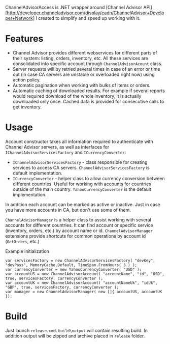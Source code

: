 ChannelAdvisorAccess is .NET wrapper around [Channel Advisor API][http://developer.channeladvisor.com/display/cadn/ChannelAdvisor+Developer+Network] I created to simplify and speed up working with it.

Features
========
* Channel Advisor provides different webservices for different parts of their system: listing, orders, inventory, etc. All these services are consolidated into specific account through `ChannelAdvisorAcount` class. 
* Server requests will by retried several times in case of an error or time out (in case CA servers are unstable or overloaded right now) using action policy.
* Automatic pagination when working with bulks of items or orders.
* Automatic caching of downloaded results. For example if several reports would required download of the whole inventory, it is actually downloaded only once. Cached data is provided for consecutive calls to get inventory.

Usage
=====
Account constructor takes all information required to authenticate with Channel Advisor servers, as well as interfaces for `IChannelAdvisorServicesFactory` and `ICurrencyConverter`:
* `IChannelAdvisorServicesFactory` - class responsible for creating services to access CA servers. `ChannelAdvisorServicesFactory` is default implementation.
* `ICurrencyConverter` - helper class to allow currency conversion between different countries. Useful for working with accounts for countries outside of the main country. `YahooCurrencyConverter` is the default implementation.

In addition each account can be marked as active or inactive. Just in case you have more accounts in CA, but don't use some of them.

`ChannelAdvisorManager` is a helper class to assist working with several accounts for different countries. It can find account or specific service (inventory, orders, etc.) by account name or id. `ChannelAdvisorManager` extensions provide shortcuts for common operations by account id (`GetOrders`, etc.)

Example initialization

	var servicesFactory = new ChannelAdvisorServicesFactory( "devKey", "devPass", MemoryCache.Default, TimeSpan.FromHours( 3 ) );
	var currencyConverter = new YahooCurrencyConverter( "USD" );
	var accountUS = new ChannelAdvisorAccount( "accountName", "id", "USD", true, servicesFactory, currencyConverter );
	var accountUK = new ChannelAdvisorAccount( "accountNameUk", "idUk", "GBP", true, servicesFactory, currencyConverter );
	var manager = new ChannelAdvisorManager( new []{ accountUS, accountUK });

Build
=====
Just launch `release.cmd`. `build\output` will contain resulting build. In addition output will be zipped and archive placed in `release` folder.